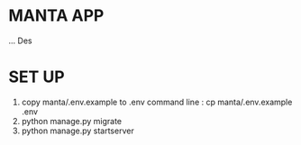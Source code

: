 # MANTA APP
... Des

# SET UP
1. copy manta/.env.example to .env command line : cp manta/.env.example .env
2. python manage.py migrate
3. python manage.py startserver